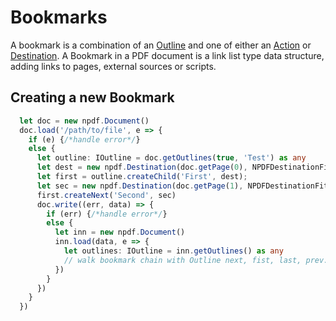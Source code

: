 # Bookmarks

A bookmark is a combination of an [Outline](../outline.md) and one of either an [Action](../action.md) or [Destination](../destination.md). A Bookmark in a PDF document
is a link list type data structure, adding links to pages, external sources or scripts. 

## Creating a new Bookmark

```typescript
  let doc = new npdf.Document()
  doc.load('/path/to/file', e => {
    if (e) {/*handle error*/}
    else {
      let outline: IOutline = doc.getOutlines(true, 'Test') as any
      let dest = new npdf.Destination(doc.getPage(0), NPDFDestinationFit.Fit)
      let first = outline.createChild('First', dest);
      let sec = new npdf.Destination(doc.getPage(1), NPDFDestinationFit.Fit)
      first.createNext('Second', sec)
      doc.write((err, data) => {
        if (err) {/*handle error*/}
        else {
          let inn = new npdf.Document()
          inn.load(data, e => {
            let outlines: IOutline = inn.getOutlines() as any
            // walk bookmark chain with Outline next, fist, last, prev.
          })
        }
      })
    }
  })
```
